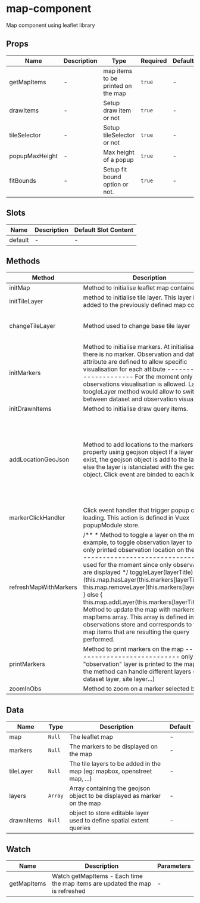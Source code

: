# map-component

Map component using leaflet library

## Props

<!-- @vuese:map-component:props:start -->
|Name|Description|Type|Required|Default|
|---|---|---|---|---|
|getMapItems|-|map items to be printed on the map|`true`|-|
|drawItems|-|Setup draw item or not|`true`|-|
|tileSelector|-|Setup tileSelector or not|`true`|-|
|popupMaxHeight|-|Max height of a popup|`true`|-|
|fitBounds|-|Setup fit bound option or not.|`true`|-|

<!-- @vuese:map-component:props:end -->


## Slots

<!-- @vuese:map-component:slots:start -->
|Name|Description|Default Slot Content|
|---|---|---|
|default|-|-|

<!-- @vuese:map-component:slots:end -->


## Methods

<!-- @vuese:map-component:methods:start -->
|Method|Description|Parameters|
|---|---|---|
|initMap|Method to initialise leaflet map container|-|
|initTileLayer|method to initialise tile layer. This layer is added to the previously defined map container|-|
|changeTileLayer|Method used to change base tile layer|String - name of the layer to be set|
|initMarkers|Method to initialise markers. At initialisation there is no marker. Observation and dataset attribute are defined to allow specific visualisation for each attibute ------------------------- For the moment only observations visualisation is allowed. Later toogleLayer method would allow to switch between dataset and observation visualisation|-|
|initDrawnItems|Method to initialise draw query items.|-|
|addLocationGeoJson|Method to add locations to the markers property using geojson object If a layer already exist, the geojson object is add to the layer, else the layer is istanciated with the geojson object. Click event are binded to each location.|{string} layerTitle the title of the layer in which the location is imported {object} a geojson object representing the location|
|markerClickHandler|Click event handler that trigger popup content loading. This action is defined in Vuex popupModule store.|-|
|refreshMapWithMarkers|/** * Method to toggle a layer on the map. For example, to toggle observation layer to show only printed observation location on the map * ------------------------------ * Not used for the moment since only observations are displayed */ toggleLayer(layerTitle) { if (this.map.hasLayer(this.markers[layerTitle])) { this.map.removeLayer(this.markers[layerTitle]); } else { this.map.addLayer(this.markers[layerTitle]); } }, Method to update the map with markers of mapItems array. This array is defined in Vuex observations store and corresponds to the map items that are resulting the query performed.|-|
|printMarkers|Method to print markers on the map -------------------------------- only the "observation" layer is printed to the map but the method can handle different layers (ex: dataset layer, site layer...)|-|
|zoomInObs|Method to zoom on a marker selected by its id.|-|

<!-- @vuese:map-component:methods:end -->


## Data

<!-- @vuese:map-component:data:start -->
|Name|Type|Description|Default|
|---|---|---|---|
|map|`Null`|The leaflet map|-|
|markers|`Null`|The markers to be displayed on the map|-|
|tileLayer|`Null`|The tile layers to be added in the map (eg: mapbox, openstreet map, ...)|-|
|layers|`Array`|Array containing the geojson object to be displayed as marker on the map|-|
|drawnItems|`Null`|object to store editable layer used to define spatial extent queries|-|

<!-- @vuese:map-component:data:end -->


## Watch

<!-- @vuese:map-component:watch:start -->
|Name|Description|Parameters|
|---|---|---|
|getMapItems|Watch getMapItems - Each time the map items are updated the map is refreshed|-|

<!-- @vuese:map-component:watch:end -->


